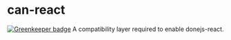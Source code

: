 # can-react

[![Greenkeeper badge](https://badges.greenkeeper.io/canjs/can-react.svg)](https://greenkeeper.io/)
A compatibility layer required to enable donejs-react.
